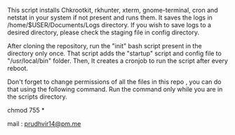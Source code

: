 
This script installs Chkrootkit, rkhunter, xterm, gnome-terminal, cron and netstat in your system if not present and runs them. 
It saves the logs in /home/$USER/Documents/Logs directory. 
If you wish to save logs to a desired directory, please check the staging file in config directory.

After cloning the repository, run the "init" bash script present in the directory only once. 
That script adds the "startup" script and config file to "/usr/local/bin" folder.
Then, It creates a cronjob to run the script after every reboot.

Don't forget to change permissions of all the files in this repo , you can do that using the following command. Run the command only while you are in the scripts directory.

chmod 755 * 

mail : prudhvir14@pm.me
